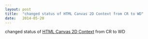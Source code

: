 ```yaml
---
layout: post
title:  "changed status of HTML Canvas 2D Context from CR to WD"
date:   2014-05-20
---
```


changed status of <a href="http://www.w3.org/TR/2dcontext/">HTML Canvas 2D Context</a> from CR to WD

